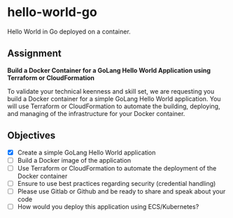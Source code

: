 # hello-world-go

Hello World in Go deployed on a container.

## Assignment

__Build a Docker Container for a GoLang Hello World Application using Terraform
or CloudFormation__

To validate your technical keenness and skill set, we are requesting you build a
Docker container for a simple GoLang Hello World application. You will use
Terraform or CloudFormation to automate the building, deploying, and managing of
the infrastructure for your Docker container.

## Objectives

- [x] Create a simple GoLang Hello World application
- [ ] Build a Docker image of the application
- [ ] Use Terraform or CloudFormation to automate the deployment of the Docker container
- [ ] Ensure to use best practices regarding security (credential handling)
- [ ] Please use Gitlab or Github and be ready to share and speak about your code
- [ ] How would you deploy this application using ECS/Kubernetes?

